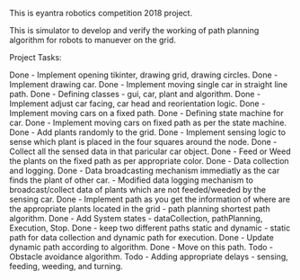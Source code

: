 This is eyantra robotics competition 2018 project.

This is simulator to develop and verify the working of path planning algorithm for robots to manuever on the grid.

Project Tasks:

Done - Implement opening tikinter, drawing grid, drawing circles.
Done - Implement drawing car.
Done - Implement moving single car in straight line path.
Done - Defining classes - gui, car, plant and algorithm.
Done - Implement adjust car facing, car head and reorientation logic.
Done - Implement moving cars on a fixed path.
Done - Defining state machine for car.
Done - Implement moving cars on fixed path as per the state machine.
Done - Add plants randomly to the grid.
Done - Implement sensing logic to sense which plant is placed in the four squares around the node.
Done - Collect all the sensed data in that paricular car object.
Done - Feed or Weed the plants on the fixed path as per appropriate color.
Done - Data collection and logging.
Done - Data broadcasting mechanism immediatly as the car finds the plant of other car.
       - Modified data logging mechanism to broadcast/collect data of plants which are not feeded/weeded by the sensing car.
Done - Implement path as you get the information of where are the appropriate plants located in the grid - path planning shortest path algorithm.
       Done - Add System states - dataCollection, pathPlanning, Execution, Stop. 
       Done - keep two different paths static and dynamic - static path for data collection and dynamic path for execution.
       Done - Update dynamic path according to algorithm.
       Done - Move on this path.
Todo - Obstacle avoidance algorithm.
Todo - Adding appropriate delays - sensing, feeding, weeding, and turning.
